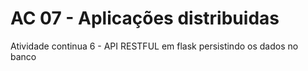 <h1>AC 07 - Aplicações distribuidas</h1>

Atividade continua 6 - API RESTFUL em flask persistindo os dados no banco